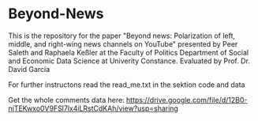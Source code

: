 # Beyond-News
This is the repository for the paper "Beyond news: Polarization of left, middle, and right-wing news channels on YouTube"  presented by Peer Saleth and Raphaela Keßler at the Faculty of Politics Department of Social and Economic Data Science at Univerity Constance. Evaluated by Prof. Dr. David Garcia

For further instructons read the read_me.txt in the sektion code and data

Get the whole comments data here: https://drive.google.com/file/d/12B0-njTEKwxo0V9FSl7lx4iLRstCdKAh/view?usp=sharing
